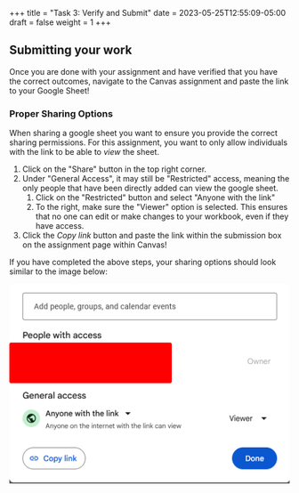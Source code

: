 +++
title = "Task 3: Verify and Submit"
date = 2023-05-25T12:55:09-05:00
draft = false
weight = 1
+++

## Submitting your work

Once you are done with your assignment and have verified that you have the correct outcomes, navigate to the Canvas assignment and paste the link to your Google Sheet!

### Proper Sharing Options

When sharing a google sheet you want to ensure you provide the correct sharing permissions. For this assignment, you want to only allow individuals with the link to be able to *view* the sheet.

1. Click on the "Share" button in the top right corner.
1. Under "General Access", it may still be "Restricted" access, meaning the only people that have been directly added can view the google sheet.
    1. Click on the "Restricted" button and select "Anyone with the link"
    1. To the right, make sure the "Viewer" option is selected. This ensures that no one can edit or make changes to your workbook, even if they have access.
1. Click the *Copy link* button and paste the link within the submission box on the assignment page within Canvas!

If you have completed the above steps, your sharing options should look similar to the image below:

![Correct sharing options for a google sheet assignment](pictures/share-options.png?classes=border)